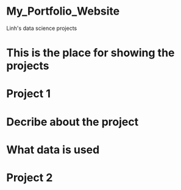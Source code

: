 # My_Portfolio_Website
Linh's data science projects
# This is the place for showing the projects


# Project 1
# Decribe about the project
# What data is used




# Project 2
